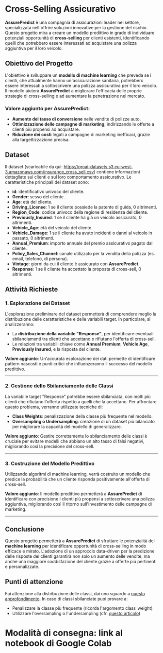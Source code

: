 # Cross-Selling Assicurativo 

**AssurePredict** è una compagnia di assicurazioni leader nel settore, specializzata nell'offrire soluzioni innovative per la gestione del rischio. Questo progetto mira a creare un modello predittivo in grado di individuare potenziali opportunità di **cross-selling** per clienti esistenti, identificando quelli che potrebbero essere interessati ad acquistare una polizza aggiuntiva per il loro veicolo.

## Obiettivo del Progetto

L'obiettivo è sviluppare un **modello di machine learning** che preveda se i clienti, che attualmente hanno un'assicurazione sanitaria, potrebbero essere interessati a sottoscrivere una polizza assicurativa per il loro veicolo. Il modello aiuterà **AssurePredict** a migliorare l'efficacia delle proprie strategie di cross-selling e ad aumentare la penetrazione nel mercato.

### Valore aggiunto per AssurePredict:
- **Aumento del tasso di conversione** nelle vendite di polizze auto.
- **Ottimizzazione delle campagne di marketing**, indirizzando le offerte a clienti più propensi ad acquistare.
- **Riduzione dei costi** legati a campagne di marketing inefficaci, grazie alla targettizzazione precisa.

## Dataset

Il dataset (scaricabile da qui: https://proai-datasets.s3.eu-west-3.amazonaws.com/insurance_cross_sell.csv) contiene informazioni dettagliate sui clienti e sul loro comportamento assicurativo. Le caratteristiche principali del dataset sono:

- **id**: identificativo univoco del cliente.
- **Gender**: sesso del cliente.
- **Age**: età del cliente.
- **Driving_License**: 1 se il cliente possiede la patente di guida, 0 altrimenti.
- **Region_Code**: codice univoco della regione di residenza del cliente.
- **Previously_Insured**: 1 se il cliente ha già un veicolo assicurato, 0 altrimenti.
- **Vehicle_Age**: età del veicolo del cliente.
- **Vehicle_Damage**: 1 se il cliente ha avuto incidenti o danni al veicolo in passato, 0 altrimenti.
- **Annual_Premium**: importo annuale del premio assicurativo pagato dal cliente.
- **Policy_Sales_Channel**: canale utilizzato per la vendita della polizza (es. email, telefono, di persona).
- **Vintage**: giorni da cui il cliente è assicurato con **AssurePredict**.
- **Response**: 1 se il cliente ha accettato la proposta di cross-sell, 0 altrimenti.

## Attività Richieste

### 1. **Esplorazione del Dataset**

L'esplorazione preliminare del dataset permetterà di comprendere meglio la distribuzione delle caratteristiche e delle variabili target. In particolare, si analizzeranno:

- La **distribuzione della variabile "Response"**, per identificare eventuali sbilanciamenti tra clienti che accettano o rifiutano l'offerta di cross-sell.
- Le relazioni tra variabili chiave come **Annual Premium**, **Vehicle Age**, **Previously Insured**, e la risposta del cliente.

**Valore aggiunto**: Un'accurata esplorazione dei dati permette di identificare pattern nascosti e punti critici che influenzeranno il successo del modello predittivo.

---

### 2. **Gestione dello Sbilanciamento delle Classi**

La variabile target "Response" potrebbe essere sbilanciata, con molti più clienti che rifiutano l'offerta rispetto a quelli che la accettano. Per affrontare questo problema, verranno utilizzate tecniche di:

- **Class Weights**: penalizzazione della classe più frequente nel modello.
- **Oversampling o Undersampling**: creazione di un dataset più bilanciato per migliorare la capacità del modello di generalizzare.

**Valore aggiunto**: Gestire correttamente lo sbilanciamento delle classi è cruciale per evitare modelli che abbiano un alto tasso di falsi negativi, migliorando così la precisione del cross-sell.

---

### 3. **Costruzione del Modello Predittivo**

Utilizzando algoritmi di machine learning, verrà costruito un modello che predice la probabilità che un cliente risponda positivamente all'offerta di cross-sell. 

**Valore aggiunto**: Il modello predittivo permetterà a **AssurePredict** di identificare con precisione i clienti più propensi a sottoscrivere una polizza aggiuntiva, migliorando così il ritorno sull'investimento delle campagne di marketing.

---

## Conclusione

Questo progetto permetterà a **AssurePredict** di sfruttare le potenzialità del **machine learning** per identificare opportunità di cross-selling in modo efficace e mirato. L'adozione di un approccio data-driven per la predizione delle risposte dei clienti garantirà non solo un aumento delle vendite, ma anche una maggiore soddisfazione del cliente grazie a offerte più pertinenti e personalizzate.

## Punti di attenzione

Fai attenzione alla distribuzione delle classi, dai uno sguardo a [questo approfondimento](https://machinelearningmastery.com/tactics-to-combat-imbalanced-classes-in-your-machine-learning-dataset/). In caso di classi sbilanciate puoi provare a:

- Penalizzare la classe più frequente (ricorda l'argomento class_weight)
- Utilizzare l'oversampling o l'undersampling (cfr. [questo articolo](https://machinelearningmastery.com/random-oversampling-and-undersampling-for-imbalanced-classification/))

# Modalità di consegna: link al notebook di Google Colab
